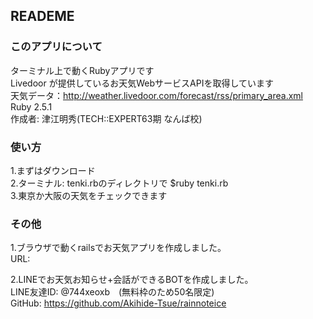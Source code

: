 ## READEME

### このアプリについて
ターミナル上で動くRubyアプリです  
Livedoor が提供しているお天気WebサービスAPIを取得しています  
天気データ：http://weather.livedoor.com/forecast/rss/primary_area.xml  
Ruby 2.5.1  
作成者: 津江明秀(TECH::EXPERT63期 なんば校)

### 使い方
1.まずはダウンロード  
2.ターミナル: tenki.rbのディレクトリで $ruby tenki.rb  
3.東京か大阪の天気をチェックできます

### その他
1.ブラウザで動くrailsでお天気アプリを作成しました。  
    URL:

2.LINEでお天気お知らせ+会話ができるBOTを作成しました。  
    LINE友達ID: @744xeoxb　(無料枠のため50名限定)  
    GitHub: https://github.com/Akihide-Tsue/rainnoteice  